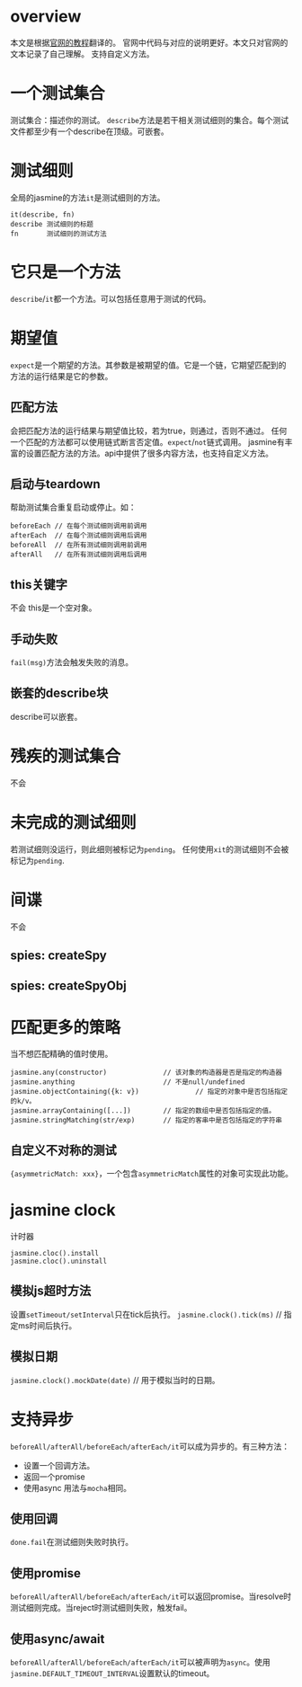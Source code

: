 # overview
本文是根据[官网的教程](https://jasmine.github.io/tutorials/your_first_suite)翻译的。
官网中代码与对应的说明更好。本文只对官网的文本记录了自己理解。
支持自定义方法。

# 一个测试集合
测试集合：描述你的测试。
`describe`方法是若干相关测试细则的集合。每个测试文件都至少有一个describe在顶级。可嵌套。

# 测试细则
全局的jasmine的方法`it`是测试细则的方法。
```
it(describe, fn)
describe 测试细则的标题
fn       测试细则的测试方法
```

# 它只是一个方法
`describe`/`it`都一个方法。可以包括任意用于测试的代码。

# 期望值
`expect`是一个期望的方法。其参数是被期望的值。它是一个链，它期望匹配到的方法的运行结果是它的参数。

## 匹配方法
会把匹配方法的运行结果与期望值比较，若为true，则通过，否则不通过。
任何一个匹配的方法都可以使用链式断言否定值。`expect`/`not`链式调用。
jasmine有丰富的设置匹配方法的方法。api中提供了很多内容方法，也支持自定义方法。

## 启动与teardown
帮助测试集合重复启动或停止。如：
```
beforeEach // 在每个测试细则调用前调用
afterEach  // 在每个测试细则调用后调用
beforeAll  // 在所有测试细则调用前调用
afterAll   // 在所有测试细则调用后调用
```

## this关键字
不会
this是一个空对象。

## 手动失败
`fail(msg)`方法会触发失败的消息。

## 嵌套的describe块
describe可以嵌套。

# 残疾的测试集合
不会

# 未完成的测试细则
若测试细则没运行，则此细则被标记为`pending`。
任何使用`xit`的测试细则不会被标记为`pending`.

# 间谍
不会

## spies: createSpy
## spies: createSpyObj

# 匹配更多的策略
当不想匹配精确的值时使用。
```
jasmine.any(constructor)              // 该对象的构造器是否是指定的构造器
jasmine.anything                      // 不是null/undefined
jasmine.objectContaining({k: v})              // 指定的对象中是否包括指定的k/v。
jasmine.arrayContaining([...])        // 指定的数组中是否包括指定的值。
jasmine.stringMatching(str/exp)       // 指定的客串中是否包括指定的字符串
```

## 自定义不对称的测试
`{asymmetricMatch: xxx}`，一个包含`asymmetricMatch`属性的对象可实现此功能。

# jasmine clock
计时器
```
jasmine.cloc().install
jasmine.cloc().uninstall
```

## 模拟js超时方法
设置`setTimeout/setInterval`只在tick后执行。
`jasmine.clock().tick(ms)` // 指定ms时间后执行。

## 模拟日期
`jasmine.clock().mockDate(date)` // 用于模拟当时的日期。

# 支持异步
`beforeAll/afterAll/beforeEach/afterEach/it`可以成为异步的。有三种方法：
- 设置一个回调方法。
- 返回一个promise
- 使用async
用法与`mocha`相同。

## 使用回调
`done.fail`在测试细则失败时执行。

## 使用promise
`beforeAll/afterAll/beforeEach/afterEach/it`可以返回promise。当resolve时测试细则完成。当reject时测试细则失败，触发fail。

## 使用async/await

`beforeAll/afterAll/beforeEach/afterEach/it`可以被声明为`async`。使用`jasmine.DEFAULT_TIMEOUT_INTERVAL`设置默认的timeout。
